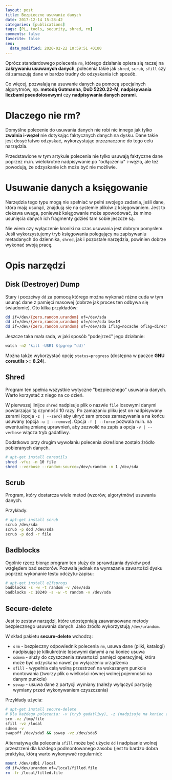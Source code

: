 ```yaml
---
layout: post
title: Bezpieczne usuwanie danych
date: 2017-12-14 15:28:42
categories: [publications]
tags: [PL, tools, security, shred, rm]
comments: false
favorite: false
seo:
  date_modified: 2020-02-22 10:59:51 +0100
---
```


Oprócz standardowego polecenia `rm`, którego działanie opiera się raczej na **zakrywaniu usuwanych danych**, polecenia takie jak `shred`, `scrub`, `sfill` czy `dd` zamazują dane w bardzo trudny do odzyskania ich sposób.

Co więcej, pozwalają na usuwanie danych za pomocą specjalnych algorytmów, np. **metodą Gutmanna**, **DoD 5220.22-M**, **nadpisywania liczbami pseudolosowymi** czy **nadpisywania danych zerami**.

# Dlaczego nie rm?

Domyślne polecenie do usuwania danych nie robi nic innego jak tylko **zwalnia i-węzeł** nie dotykając faktycznych danych na dysku. Dane takie jest dosyć łatwo odzyskać, wykorzystując przeznaczone do tego celu narzędzia.

Przedstawione w tym artykule polecenia nie tylko usuwają faktyczne dane poprzez m.in. wielokrotne nadpisywanie po "odłączeniu" i-węzła, ale też powodują, że odzyskanie ich może być nie możliwie.

# Usuwanie danych a księgowanie

Narzędzia tego typu mogą nie spełniać w pełni swojego zadania, jeśli dane, która mają usunąć, znajdują się na systemie plików z księgowaniem. Jest to ciekawa uwaga, ponieważ księgowanie może spowodować, że mimo usunięcia danych ich fragmenty gdzieś tam sobie jeszcze są.

Nie wiem czy wyłączenie kroniki na czas usuwania jest dobrym pomysłem. Jeśli wykorzystujemy tryb księgowania polegający na zapisywaniu metadanych do dziennika, `shred`, jak i pozostałe narzędzia, powinien dobrze wykonać swoją pracę.

# Opis narzędzi

## Disk (Destroyer) Dump

Stary i poczciwy `dd` za pomocą którego można wykonać różne cuda w tym usunąć dane z pamięci masowej (dobrze jak proces ten odbywa się świadomie). Oto kilka przykładów:

```bash
dd if=/dev/{zero,random,urandom} of=/dev/sda
dd if=/dev/{zero,random,urandom} of=/dev/sda bs=1M
dd if=/dev/{zero,random,urandom} of=/dev/sda iflag=nocache oflag=direct bs=4096
```

Jeszcze taka mała rada, w jaki sposób "podejrzeć" jego działanie:

```bash
watch -n2 'kill -USR1 $(pgrep ^dd)'
```

Można także wykorzystać opcję `status=progress` (dostępna w paczce **GNU coreutils >= 8.24**).

## Shred

Program ten spełnia wszystkie wytyczne "bezpiecznego" usuwania danych. Warto korzystać z niego na co dzień.

W pierwszej linijce `shred` nadpisuje plik o nazwie `file` losowymi danymi powtarzając tą czynność 10 razy. Po zamazaniu pliku jest on nadpisywany zerami (opcja `-z | --zero`) aby ukryć sam proces zamazywania a na końcu usuwany (opcja `-u | --remove`). Opcja `-f | --force` pozwala m.in. na ewentualną zmianę uprawnień, aby zezwolić na zapis a opcja `-v | --verbose` włącza tryb gadatliwy.

Dodatkowo przy drugim wywołaniu polecenia określone zostało źródło pobieranych danych.

```bash
# apt-get install coreutils
shred -vfuz -n 10 file
shred --verbose --random-source=/dev/urandom -n 1 /dev/sda
```

## Scrub

Program, który dostarcza wiele metod (wzorów, algorytmów) usuwania danych.

Przykłady:

```bash
# apt-get install scrub
scrub /dev/sda
scrub -p dod /dev/sda
scrub -p dod -r file
```

## Badblocks

Ogólnie rzecz biorąc program ten służy do sprawdzania dysków pod względem bad sectorów. Pozwala jednak na wymazanie zawartości dysku poprzez wykonanie testu odczytu-zapisu:

```bash
# apt-get install e2fsprogs
badblocks -s -w -t random -v /dev/sda
badblocks -c 10240 -s -w -t random -v /dev/sda
```

## Secure-delete

Jest to zestaw narzędzi, które udostępniają zaawansowane metody bezpiecznego usuwania danych. Jako źródło wykorzystują `/dev/urandom`.

W skład pakietu **secure-delete** wchodzą:

- `srm` - bezpieczny odpowiednik polecenia `rm`, usuwa dane (pliki, katalogi) nadpisując je kilkukrotnie losowymi danymi a na koniec usuwa
- `sdmem` - służy do czyszczenia zawartości pamięci operacyjnej, która może być odzyskana nawet po wyłączeniu urządzenia
- `sfill` - wypełnia całą wolną przestrzeń na wskazanym punkcie montowania (tworzy plik o wielkości równej wolnej pojemności na danym punkcie)
- `sswap` - usuwa dane z partycji wymiany (należy wyłączyć partycję wymiany przed wykonywaniem czyszczenia)

Przykłady użycia:

```bash
# apt-get install secure-delete
# Dla każdego polecenia: -v (tryb gadatliwy), -z (nadpisuje na koniec zerami)
srm -vz /tmp/file
sfill -vz /local
sdmem -v
swapoff /dev/sda5 && sswap -vz /dev/sda5
```

Alternatywą dla polecenia `sfill` może być użycie `dd` i nadpisanie wolnej przestrzeni dla każdego podmontowanego zasobu (jest to bardzo dobra praktyka, którą warto wykonywać regularnie):

```bash
mount /dev/sdb1 /local
dd if=/dev/urandom of=/local/filled.file
rm -fr /local/filled.file
```
